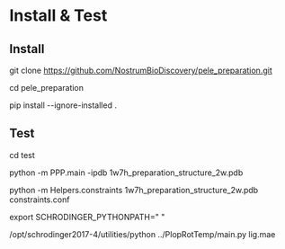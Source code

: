 Install & Test
===================

Install
--------

git clone https://github.com/NostrumBioDiscovery/pele_preparation.git

cd pele_preparation

pip install --ignore-installed .

Test
------

cd test

python -m PPP.main -ipdb 1w7h_preparation_structure_2w.pdb

python -m Helpers.constraints 1w7h_preparation_structure_2w.pdb constraints.conf


export SCHRODINGER_PYTHONPATH=" "

/opt/schrodinger2017-4/utilities/python ../PlopRotTemp/main.py lig.mae


